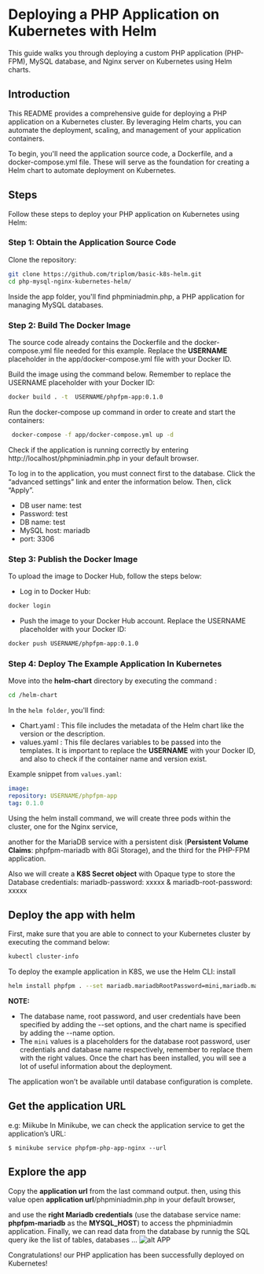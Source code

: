 # Deploying a PHP Application on Kubernetes with Helm

This guide walks you through deploying a custom PHP application (PHP-FPM), MySQL database, and Nginx server on Kubernetes using Helm charts.

## Introduction

This README provides a comprehensive guide for deploying a PHP application on a Kubernetes cluster. By leveraging Helm charts, you can automate the deployment, scaling, and management of your application containers.

To begin, you'll need the application source code, a Dockerfile, and a docker-compose.yml file. These will serve as the foundation for creating a Helm chart to automate deployment on Kubernetes.

## Steps

Follow these steps to deploy your PHP application on Kubernetes using Helm:

### Step 1: Obtain the Application Source Code

Clone the repository:

```bash
git clone https://github.com/triplom/basic-k8s-helm.git
cd php-mysql-nginx-kubernetes-helm/
```

Inside the app folder, you'll find phpminiadmin.php, a PHP application for managing MySQL databases.

### Step 2: Build The Docker Image

The source code already contains the Dockerfile and the docker-compose.yml file needed for this example.
Replace the **USERNAME** placeholder in the app/docker-compose.yml file with your Docker ID.

Build the image using the command below. Remember to replace the USERNAME placeholder with your Docker ID:

```bash
docker build . -t  USERNAME/phpfpm-app:0.1.0
```

Run the docker-compose up command in order to create and start the containers:

```bash
 docker-compose -f app/docker-compose.yml up -d
 ```

Check if the application is running correctly by entering http://localhost/phpminiadmin.php in your default browser.

To log in to the application, you must connect first to the database. Click the “advanced settings” link and enter the information below. Then, click “Apply”.
*  DB user name: test
*  Password: test
*  DB name: test
*  MySQL host: mariadb
*  port: 3306

### Step 3: Publish the Docker Image

To upload the image to Docker Hub, follow the steps below:

* Log in to Docker Hub:

```bash
docker login 
```

* Push the image to your Docker Hub account. Replace the USERNAME placeholder with your Docker ID:

```bash
docker push USERNAME/phpfpm-app:0.1.0 
```

### Step 4: Deploy The Example Application In Kubernetes

Move into the **helm-chart** directory by executing the command :

```bash
cd /helm-chart
```

In the `helm folder`, you'll find:

* Chart.yaml : This file includes the metadata of the Helm chart like the version or the description.
* values.yaml : This file declares variables to be passed into the templates. It is important to replace the **USERNAME** with your Docker ID, and also to check if the container name and version exist.

Example snippet from `values.yaml`:

```yaml
image:
repository: USERNAME/phpfpm-app
tag: 0.1.0
```

Using the helm install command, we will create three pods within the cluster, one for the Nginx service,

another for the MariaDB service with a persistent disk (**Persistent Volume Claims**: phpfpm-mariadb with 8Gi Storage), and the third for the PHP-FPM application.

Also we will create a **K8S Secret object** with Opaque type to store the Database credentials: mariadb-password: xxxxx & mariadb-root-password: xxxxx

## Deploy the app with helm

First, make sure that you are able to connect to your Kubernetes cluster by executing the command below:

```bash
kubectl cluster-info
```

To deploy the example application in K8S, we use the Helm CLI: install 

```bash
helm install phpfpm . --set mariadb.mariadbRootPassword=mini,mariadb.mariadbUser=mini,mariadb.mariadbPassword=mini,mariadb.mariadbDatabase=mini
```

**NOTE:**
* The database name, root password, and user credentials have been specified by adding the --set options, and the chart name is specified by adding the --name option.
* The `mini` values is a placeholders for the database root password, user credentials and database name respectively, remember to replace them with the right values.
Once the chart has been installed, you will see a lot of useful information about the deployment.

The application won’t be available until database configuration is complete. 

## Get the application URL

e.g: Miikube
In Minikube, we can check the application service to get the application’s URL:

`$ minikube service phpfpm-php-app-nginx --url`

## Explore the app

Copy the **application url** from the last command output. then, using this value open **application url**/phpminiadmin.php in your default browser, 

and use the **right Mariadb credentials** (use the database service name: **phpfpm-mariadb** as the **MYSQL_HOST**) to access the phpminiadmin application.
Finally, we can read data  from the database by runnig the SQL query ike the list of tables, databases ...
![alt APP](result.png)

Congratulations! our PHP application has been successfully deployed on Kubernetes!